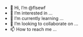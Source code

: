 - 👋 Hi, I’m @flsewf
- 👀 I’m interested in ...
- 🌱 I’m currently learning ...
- 💞️ I’m looking to collaborate on ...
- 📫 How to reach me ...

<!---
flsewf/flsewf is a ✨ special ✨ repository because its `README.md` (this file) appears on your GitHub profile.
You can click the Preview link to take a look at your changes.
--->
